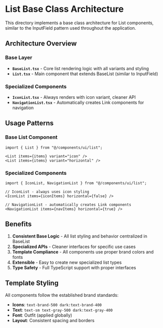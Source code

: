 # List Base Class Architecture

This directory implements a base class architecture for List components, similar to the InputField pattern used throughout the application.

## Architecture Overview

### Base Layer

- **`BaseList.tsx`** - Core list rendering logic with all variants and styling
- **`List.tsx`** - Main component that extends BaseList (similar to InputField)

### Specialized Components

- **`IconList.tsx`** - Always renders with icon variant, cleaner API
- **`NavigationList.tsx`** - Automatically creates Link components for navigation

## Usage Patterns

### Base List Component

```tsx
import { List } from "@/components/ui/list";

<List items={items} variant="icon" />
<List items={items} variant="horizontal" />
```

### Specialized Components

```tsx
import { IconList, NavigationList } from "@/components/ui/list";

// IconList - always uses icon styling
<IconList items={iconItems} horizontal={false} />

// NavigationList - automatically creates Link components
<NavigationList items={navItems} horizontal={true} />
```

## Benefits

1. **Consistent Base Logic** - All list styling and behavior centralized in BaseList
2. **Specialized APIs** - Cleaner interfaces for specific use cases
3. **Template Compliance** - All components use proper brand colors and fonts
4. **Extensible** - Easy to create new specialized list types
5. **Type Safety** - Full TypeScript support with proper interfaces

## Template Styling

All components follow the established brand standards:

- **Icons**: `text-brand-500 dark:text-brand-400`
- **Text**: `text-sm text-gray-500 dark:text-gray-400`
- **Font**: Outfit (applied globally)
- **Layout**: Consistent spacing and borders
